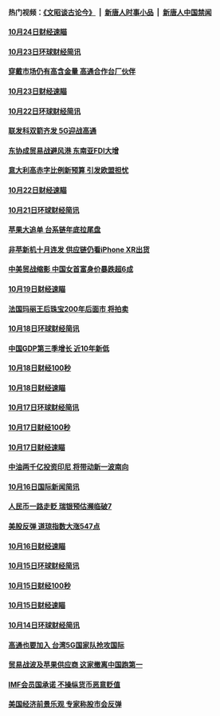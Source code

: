 #### 热门视频：[《文昭谈古论今》](https://github.com/gfw-breaker/wenzhao/blob/master/README.md?t=10250633) &nbsp;|&nbsp; [新唐人时事小品](https://github.com/gfw-breaker/ntdtv-comedy/blob/master/README.md?t=10250633) &nbsp;|&nbsp; [新唐人中国禁闻](https://github.com/gfw-breaker/ntdtv-news/blob/master/README.md?t=10250633)

#### [10月24日财经速瞄](../pages/news208/a1396676.md?t=10250633) 

#### [10月23日环球财经简讯](../pages/news208/a1396638.md?t=10250633) 

#### [穿戴市场仍有高含金量 高通合作台厂伙伴](../pages/news208/a1396618.md?t=10250633) 

#### [10月23日财经速瞄](../pages/news208/a1396523.md?t=10250633) 

#### [10月22日环球财经简讯](../pages/news208/a1396479.md?t=10250633) 

#### [联发科双箭齐发 5G迎战高通](../pages/news208/a1396463.md?t=10250633) 

#### [东协成贸易战避风港 东南亚FDI大增](../pages/news208/a1396462.md?t=10250633) 

#### [意大利高赤字比例新预算 引发欧盟担忧](../pages/news208/a1396344.md?t=10250633) 

#### [10月22日财经速瞄](../pages/news208/a1396383.md?t=10250633) 

#### [10月21日环球财经简讯](../pages/news208/a1396338.md?t=10250633) 

#### [苹果大追单 台系链年底拉尾盘](../pages/news208/a1396320.md?t=10250633) 

#### [非苹新机十月连发 供应链仍看iPhone XR出货](../pages/news208/a1396220.md?t=10250633) 

#### [中美贸战缩影 中国女首富身价暴跌超6成](../pages/news208/a1396150.md?t=10250633) 

#### [10月19日财经速瞄](../pages/news208/a1396078.md?t=10250633) 

#### [法国玛丽王后珠宝200年后面市 将拍卖](../pages/news208/a1396074.md?t=10250633) 

#### [10月18日环球财经简讯](../pages/news208/a1396037.md?t=10250633) 

#### [中国GDP第三季增长 近10年新低](../pages/news208/a1396032.md?t=10250633) 

#### [10月18日财经100秒](../pages/news208/a1396017.md?t=10250633) 

#### [10月18日财经速瞄](../pages/news208/a1395923.md?t=10250633) 

#### [10月17日环球财经简讯](../pages/news208/a1395879.md?t=10250633) 

#### [10月17日财经100秒](../pages/news208/a1395862.md?t=10250633) 

#### [10月17日财经速瞄](../pages/news208/a1395794.md?t=10250633) 

#### [中油两千亿投资印尼 将带动新一波南向](../pages/news208/a1395728.md?t=10250633) 

#### [10月16日国际新闻简讯](../pages/news208/a1395726.md?t=10250633) 

#### [人民币一路走贬 瑞银预估濒临破7](../pages/news208/a1395619.md?t=10250633) 

#### [美股反弹 道琼指数大涨547点](../pages/news208/a1395665.md?t=10250633) 

#### [10月16日财经速瞄](../pages/news208/a1395646.md?t=10250633) 

#### [10月15日环球财经简讯](../pages/news208/a1395588.md?t=10250633) 

#### [10月15日财经100秒](../pages/news208/a1395569.md?t=10250633) 

#### [10月15日财经速瞄](../pages/news208/a1395499.md?t=10250633) 

#### [10月14日环球财经简讯](../pages/news208/a1395446.md?t=10250633) 

#### [高通也要加入 台湾5G国家队抢攻国际](../pages/news208/a1395415.md?t=10250633) 

#### [贸易战波及苹果供应商 这家撤离中国跑第一](../pages/news208/a1395254.md?t=10250633) 

#### [IMF会员国承诺  不操纵货币恶意贬值](../pages/news208/a1395274.md?t=10250633) 

#### [美国经济前景乐观 专家称股市会反弹](../pages/news208/a1395159.md?t=10250633) 

